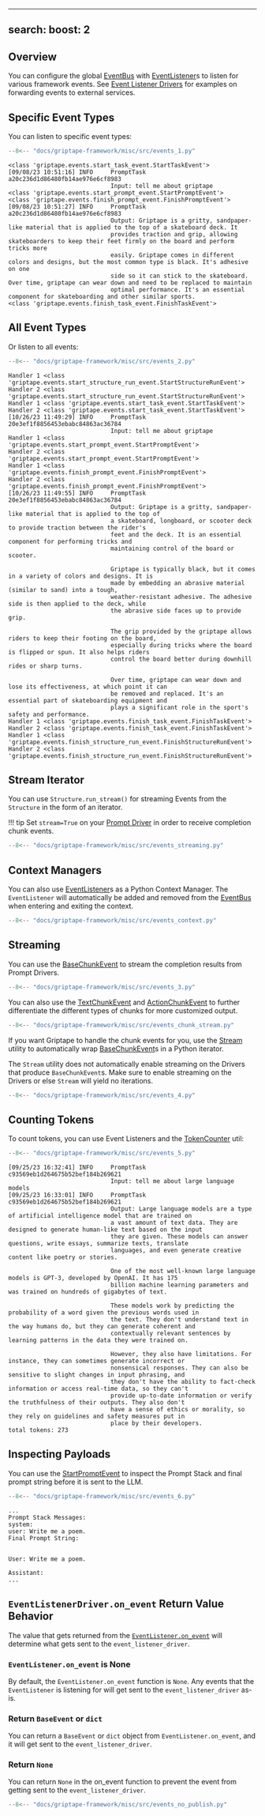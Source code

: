 ______________________________________________________________________

## search: boost: 2

## Overview

You can configure the global [EventBus](../../reference/griptape/events/event_bus.md) with [EventListener](../../reference/griptape/events/event_listener.md)s to listen for various framework events.
See [Event Listener Drivers](../drivers/event-listener-drivers.md) for examples on forwarding events to external services.

## Specific Event Types

You can listen to specific event types:

```python
--8<-- "docs/griptape-framework/misc/src/events_1.py"
```

```
<class 'griptape.events.start_task_event.StartTaskEvent'>
[09/08/23 10:51:16] INFO     PromptTask a20c236d1d86480fb14ae976e6cf8983
                             Input: tell me about griptape
<class 'griptape.events.start_prompt_event.StartPromptEvent'>
<class 'griptape.events.finish_prompt_event.FinishPromptEvent'>
[09/08/23 10:51:27] INFO     PromptTask a20c236d1d86480fb14ae976e6cf8983
                             Output: Griptape is a gritty, sandpaper-like material that is applied to the top of a skateboard deck. It
                             provides traction and grip, allowing skateboarders to keep their feet firmly on the board and perform tricks more
                             easily. Griptape comes in different colors and designs, but the most common type is black. It's adhesive on one
                             side so it can stick to the skateboard. Over time, griptape can wear down and need to be replaced to maintain
                             optimal performance. It's an essential component for skateboarding and other similar sports.
<class 'griptape.events.finish_task_event.FinishTaskEvent'>
```

## All Event Types

Or listen to all events:

```python
--8<-- "docs/griptape-framework/misc/src/events_2.py"
```

```
Handler 1 <class 'griptape.events.start_structure_run_event.StartStructureRunEvent'>
Handler 2 <class 'griptape.events.start_structure_run_event.StartStructureRunEvent'>
Handler 1 <class 'griptape.events.start_task_event.StartTaskEvent'>
Handler 2 <class 'griptape.events.start_task_event.StartTaskEvent'>
[10/26/23 11:49:29] INFO     PromptTask 20e3ef1f8856453ebabc84863ac36784
                             Input: tell me about griptape
Handler 1 <class 'griptape.events.start_prompt_event.StartPromptEvent'>
Handler 2 <class 'griptape.events.start_prompt_event.StartPromptEvent'>
Handler 1 <class 'griptape.events.finish_prompt_event.FinishPromptEvent'>
Handler 2 <class 'griptape.events.finish_prompt_event.FinishPromptEvent'>
[10/26/23 11:49:55] INFO     PromptTask 20e3ef1f8856453ebabc84863ac36784
                             Output: Griptape is a gritty, sandpaper-like material that is applied to the top of
                             a skateboard, longboard, or scooter deck to provide traction between the rider's
                             feet and the deck. It is an essential component for performing tricks and
                             maintaining control of the board or scooter.

                             Griptape is typically black, but it comes in a variety of colors and designs. It is
                             made by embedding an abrasive material (similar to sand) into a tough,
                             weather-resistant adhesive. The adhesive side is then applied to the deck, while
                             the abrasive side faces up to provide grip.

                             The grip provided by the griptape allows riders to keep their footing on the board,
                             especially during tricks where the board is flipped or spun. It also helps riders
                             control the board better during downhill rides or sharp turns.

                             Over time, griptape can wear down and lose its effectiveness, at which point it can
                             be removed and replaced. It's an essential part of skateboarding equipment and
                             plays a significant role in the sport's safety and performance.
Handler 1 <class 'griptape.events.finish_task_event.FinishTaskEvent'>
Handler 2 <class 'griptape.events.finish_task_event.FinishTaskEvent'>
Handler 1 <class 'griptape.events.finish_structure_run_event.FinishStructureRunEvent'>
Handler 2 <class 'griptape.events.finish_structure_run_event.FinishStructureRunEvent'>
```

## Stream Iterator

You can use `Structure.run_stream()` for streaming Events from the `Structure` in the form of an iterator.

!!! tip
Set `stream=True` on your [Prompt Driver](../drivers/prompt-drivers.md) in order to receive completion chunk events.

```python
--8<-- "docs/griptape-framework/misc/src/events_streaming.py"
```

## Context Managers

You can also use [EventListener](../../reference/griptape/events/event_listener.md)s as a Python Context Manager.
The `EventListener` will automatically be added and removed from the [EventBus](../../reference/griptape/events/event_bus.md) when entering and exiting the context.

```python
--8<-- "docs/griptape-framework/misc/src/events_context.py"
```

## Streaming

You can use the [BaseChunkEvent](../../reference/griptape/events/base_chunk_event.md) to stream the completion results from Prompt Drivers.

```python
--8<-- "docs/griptape-framework/misc/src/events_3.py"
```

You can also use the [TextChunkEvent](../../reference/griptape/events/text_chunk_event.md) and [ActionChunkEvent](../../reference/griptape/events/action_chunk_event.md) to further differentiate the different types of chunks for more customized output.

```python
--8<-- "docs/griptape-framework/misc/src/events_chunk_stream.py"
```

If you want Griptape to handle the chunk events for you, use the [Stream](../../reference/griptape/utils/stream.md) utility to automatically wrap
[BaseChunkEvent](../../reference/griptape/events/base_chunk_event.md)s in a Python iterator.

The `Stream` utility does not automatically enable streaming on the Drivers that produce `BaseChunkEvent`s.
Make sure to enable streaming on the Drivers or else `Stream` will yield no iterations.

```python
--8<-- "docs/griptape-framework/misc/src/events_4.py"
```

## Counting Tokens

To count tokens, you can use Event Listeners and the [TokenCounter](../../reference/griptape/utils/token_counter.md) util:

```python
--8<-- "docs/griptape-framework/misc/src/events_5.py"
```

```
[09/25/23 16:32:41] INFO     PromptTask c93569eb1d264675b52bef184b269621
                             Input: tell me about large language models
[09/25/23 16:33:01] INFO     PromptTask c93569eb1d264675b52bef184b269621
                             Output: Large language models are a type of artificial intelligence model that are trained on
                             a vast amount of text data. They are designed to generate human-like text based on the input
                             they are given. These models can answer questions, write essays, summarize texts, translate
                             languages, and even generate creative content like poetry or stories.

                             One of the most well-known large language models is GPT-3, developed by OpenAI. It has 175
                             billion machine learning parameters and was trained on hundreds of gigabytes of text.

                             These models work by predicting the probability of a word given the previous words used in
                             the text. They don't understand text in the way humans do, but they can generate coherent and
                             contextually relevant sentences by learning patterns in the data they were trained on.

                             However, they also have limitations. For instance, they can sometimes generate incorrect or
                             nonsensical responses. They can also be sensitive to slight changes in input phrasing, and
                             they don't have the ability to fact-check information or access real-time data, so they can't
                             provide up-to-date information or verify the truthfulness of their outputs. They also don't
                             have a sense of ethics or morality, so they rely on guidelines and safety measures put in
                             place by their developers.
total tokens: 273
```

## Inspecting Payloads

You can use the [StartPromptEvent](../../reference/griptape/events/start_prompt_event.md) to inspect the Prompt Stack and final prompt string before it is sent to the LLM.

```python
--8<-- "docs/griptape-framework/misc/src/events_6.py"
```

```
...
Prompt Stack Messages:
system:
user: Write me a poem.
Final Prompt String:


User: Write me a poem.

Assistant:
...
```

## `EventListenerDriver.on_event` Return Value Behavior

The value that gets returned from the [`EventListener.on_event`](../../reference/griptape/events/event_listener.md#griptape.events.event_listener.EventListener.on_event) will determine what gets sent to the `event_listener_driver`.

### `EventListener.on_event` is None

By default, the `EventListener.on_event` function is `None`. Any events that the `EventListener` is listening for will get sent to the `event_listener_driver` as-is.

### Return `BaseEvent` or `dict`

You can return a `BaseEvent` or `dict` object from `EventListener.on_event`, and it will get sent to the `event_listener_driver`.

### Return `None`

You can return `None` in the on_event function to prevent the event from getting sent to the `event_listener_driver`.

```python
--8<-- "docs/griptape-framework/misc/src/events_no_publish.py"
```
